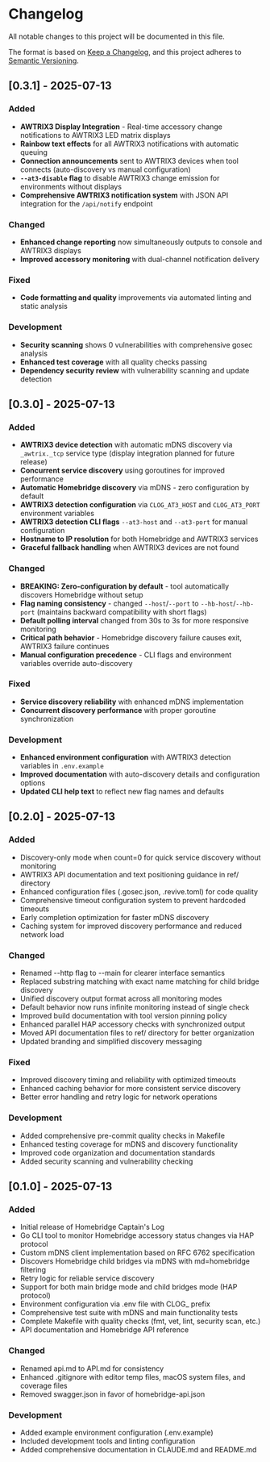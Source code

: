 # Changelog

All notable changes to this project will be documented in this file.

The format is based on [Keep a Changelog](https://keepachangelog.com/en/1.0.0/),
and this project adheres to [Semantic Versioning](https://semver.org/spec/v2.0.0.html).

## [0.3.1] - 2025-07-13

### Added
- **AWTRIX3 Display Integration** - Real-time accessory change notifications to AWTRIX3 LED matrix displays
- **Rainbow text effects** for all AWTRIX3 notifications with automatic queuing
- **Connection announcements** sent to AWTRIX3 devices when tool connects (auto-discovery vs manual configuration)
- **`--at3-disable` flag** to disable AWTRIX3 change emission for environments without displays
- **Comprehensive AWTRIX3 notification system** with JSON API integration for the `/api/notify` endpoint

### Changed
- **Enhanced change reporting** now simultaneously outputs to console and AWTRIX3 displays
- **Improved accessory monitoring** with dual-channel notification delivery

### Fixed
- **Code formatting and quality** improvements via automated linting and static analysis

### Development
- **Security scanning** shows 0 vulnerabilities with comprehensive gosec analysis
- **Enhanced test coverage** with all quality checks passing
- **Dependency security review** with vulnerability scanning and update detection

## [0.3.0] - 2025-07-13

### Added
- **AWTRIX3 device detection** with automatic mDNS discovery via `_awtrix._tcp` service type (display integration planned for future release)
- **Concurrent service discovery** using goroutines for improved performance
- **Automatic Homebridge discovery** via mDNS - zero configuration by default
- **AWTRIX3 detection configuration** via `CLOG_AT3_HOST` and `CLOG_AT3_PORT` environment variables
- **AWTRIX3 detection CLI flags** `--at3-host` and `--at3-port` for manual configuration
- **Hostname to IP resolution** for both Homebridge and AWTRIX3 services
- **Graceful fallback handling** when AWTRIX3 devices are not found

### Changed
- **BREAKING: Zero-configuration by default** - tool automatically discovers Homebridge without setup
- **Flag naming consistency** - changed `--host`/`--port` to `--hb-host`/`--hb-port` (maintains backward compatibility with short flags)
- **Default polling interval** changed from 30s to 3s for more responsive monitoring
- **Critical path behavior** - Homebridge discovery failure causes exit, AWTRIX3 failure continues
- **Manual configuration precedence** - CLI flags and environment variables override auto-discovery

### Fixed
- **Service discovery reliability** with enhanced mDNS implementation
- **Concurrent discovery performance** with proper goroutine synchronization

### Development
- **Enhanced environment configuration** with AWTRIX3 detection variables in `.env.example`
- **Improved documentation** with auto-discovery details and configuration options
- **Updated CLI help text** to reflect new flag names and defaults

## [0.2.0] - 2025-07-13

### Added
- Discovery-only mode when count=0 for quick service discovery without monitoring
- AWTRIX3 API documentation and text positioning guidance in ref/ directory
- Enhanced configuration files (.gosec.json, .revive.toml) for code quality
- Comprehensive timeout configuration system to prevent hardcoded timeouts
- Early completion optimization for faster mDNS discovery
- Caching system for improved discovery performance and reduced network load

### Changed
- Renamed --http flag to --main for clearer interface semantics
- Replaced substring matching with exact name matching for child bridge discovery
- Unified discovery output format across all monitoring modes  
- Default behavior now runs infinite monitoring instead of single check
- Improved build documentation with tool version pinning policy
- Enhanced parallel HAP accessory checks with synchronized output
- Moved API documentation files to ref/ directory for better organization
- Updated branding and simplified discovery messaging

### Fixed
- Improved discovery timing and reliability with optimized timeouts
- Enhanced caching behavior for more consistent service discovery
- Better error handling and retry logic for network operations

### Development
- Added comprehensive pre-commit quality checks in Makefile
- Enhanced testing coverage for mDNS and discovery functionality
- Improved code organization and documentation standards
- Added security scanning and vulnerability checking

## [0.1.0] - 2025-07-13

### Added
- Initial release of Homebridge Captain's Log
- Go CLI tool to monitor Homebridge accessory status changes via HAP protocol
- Custom mDNS client implementation based on RFC 6762 specification
- Discovers Homebridge child bridges via mDNS with md=homebridge filtering
- Retry logic for reliable service discovery
- Support for both main bridge mode and child bridges mode (HAP protocol)
- Environment configuration via .env file with CLOG_ prefix
- Comprehensive test suite with mDNS and main functionality tests
- Complete Makefile with quality checks (fmt, vet, lint, security scan, etc.)
- API documentation and Homebridge API reference

### Changed
- Renamed api.md to API.md for consistency
- Enhanced .gitignore with editor temp files, macOS system files, and coverage files
- Removed swagger.json in favor of homebridge-api.json

### Development
- Added example environment configuration (.env.example)
- Included development tools and linting configuration
- Added comprehensive documentation in CLAUDE.md and README.md